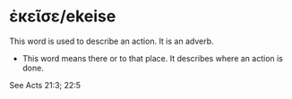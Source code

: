 # ἐκεῖσε/ekeise

This word is used to describe an action. It is an adverb.

* This word means there or to that place. It describes where an action is done. 
 
See Acts 21:3; 22:5
